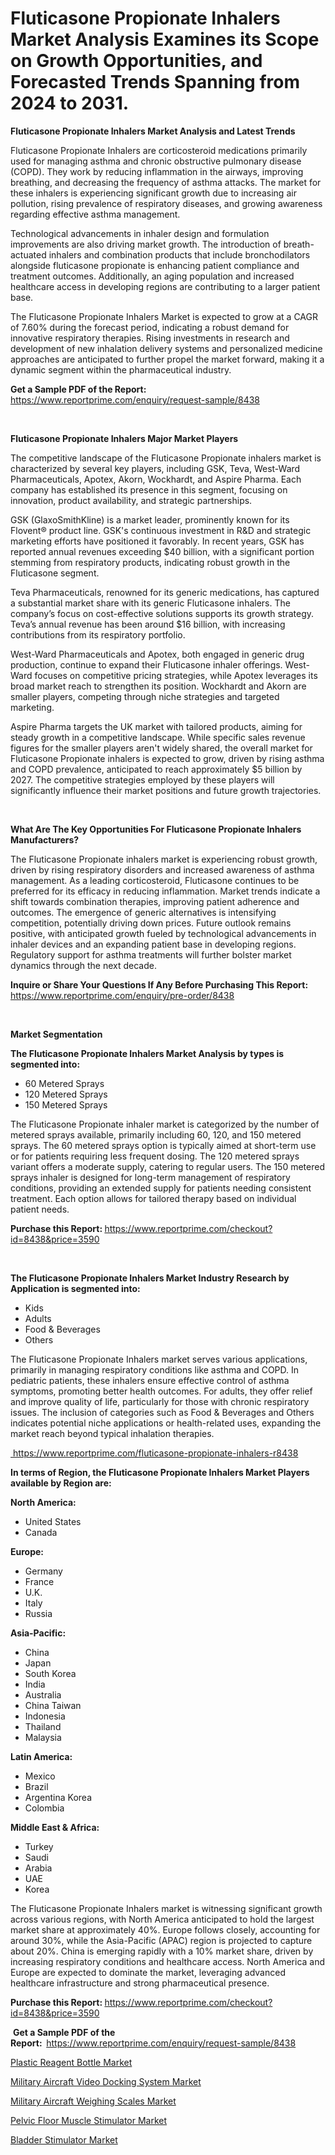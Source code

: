 <p><h1>Fluticasone Propionate Inhalers Market Analysis Examines its Scope on Growth Opportunities, and Forecasted Trends Spanning from 2024 to 2031.</h1></p><p><strong>Fluticasone Propionate Inhalers Market Analysis and Latest Trends</strong></p>
<p><p>Fluticasone Propionate Inhalers are corticosteroid medications primarily used for managing asthma and chronic obstructive pulmonary disease (COPD). They work by reducing inflammation in the airways, improving breathing, and decreasing the frequency of asthma attacks. The market for these inhalers is experiencing significant growth due to increasing air pollution, rising prevalence of respiratory diseases, and growing awareness regarding effective asthma management.</p><p>Technological advancements in inhaler design and formulation improvements are also driving market growth. The introduction of breath-actuated inhalers and combination products that include bronchodilators alongside fluticasone propionate is enhancing patient compliance and treatment outcomes. Additionally, an aging population and increased healthcare access in developing regions are contributing to a larger patient base.</p><p>The Fluticasone Propionate Inhalers Market is expected to grow at a CAGR of 7.60% during the forecast period, indicating a robust demand for innovative respiratory therapies. Rising investments in research and development of new inhalation delivery systems and personalized medicine approaches are anticipated to further propel the market forward, making it a dynamic segment within the pharmaceutical industry.</p></p>
<p><strong>Get a Sample PDF of the Report:&nbsp;</strong> <a href="https://www.reportprime.com/enquiry/request-sample/8438">https://www.reportprime.com/enquiry/request-sample/8438</a></p>
<p>&nbsp;</p>
<p><strong>Fluticasone Propionate Inhalers Major Market Players</strong></p>
<p><p>The competitive landscape of the Fluticasone Propionate inhalers market is characterized by several key players, including GSK, Teva, West-Ward Pharmaceuticals, Apotex, Akorn, Wockhardt, and Aspire Pharma. Each company has established its presence in this segment, focusing on innovation, product availability, and strategic partnerships.</p><p>GSK (GlaxoSmithKline) is a market leader, prominently known for its Flovent® product line. GSK's continuous investment in R&D and strategic marketing efforts have positioned it favorably. In recent years, GSK has reported annual revenues exceeding $40 billion, with a significant portion stemming from respiratory products, indicating robust growth in the Fluticasone segment.</p><p>Teva Pharmaceuticals, renowned for its generic medications, has captured a substantial market share with its generic Fluticasone inhalers. The company’s focus on cost-effective solutions supports its growth strategy. Teva’s annual revenue has been around $16 billion, with increasing contributions from its respiratory portfolio. </p><p>West-Ward Pharmaceuticals and Apotex, both engaged in generic drug production, continue to expand their Fluticasone inhaler offerings. West-Ward focuses on competitive pricing strategies, while Apotex leverages its broad market reach to strengthen its position. Wockhardt and Akorn are smaller players, competing through niche strategies and targeted marketing.</p><p>Aspire Pharma targets the UK market with tailored products, aiming for steady growth in a competitive landscape. While specific sales revenue figures for the smaller players aren't widely shared, the overall market for Fluticasone Propionate inhalers is expected to grow, driven by rising asthma and COPD prevalence, anticipated to reach approximately $5 billion by 2027. The competitive strategies employed by these players will significantly influence their market positions and future growth trajectories.</p></p>
<p>&nbsp;</p>
<p><strong>What Are The Key Opportunities For Fluticasone Propionate Inhalers Manufacturers?</strong></p>
<p><p>The Fluticasone Propionate inhalers market is experiencing robust growth, driven by rising respiratory disorders and increased awareness of asthma management. As a leading corticosteroid, Fluticasone continues to be preferred for its efficacy in reducing inflammation. Market trends indicate a shift towards combination therapies, improving patient adherence and outcomes. The emergence of generic alternatives is intensifying competition, potentially driving down prices. Future outlook remains positive, with anticipated growth fueled by technological advancements in inhaler devices and an expanding patient base in developing regions. Regulatory support for asthma treatments will further bolster market dynamics through the next decade.</p></p>
<p><strong>Inquire or Share Your Questions If Any Before Purchasing This Report:</strong> <a href="https://www.reportprime.com/enquiry/pre-order/8438">https://www.reportprime.com/enquiry/pre-order/8438</a></p>
<p>&nbsp;</p>
<p><strong>Market Segmentation</strong></p>
<p><strong>The Fluticasone Propionate Inhalers Market Analysis by types is segmented into:</strong></p>
<p><ul><li>60 Metered Sprays</li><li>120 Metered Sprays</li><li>150 Metered Sprays</li></ul></p>
<p><p>The Fluticasone Propionate inhaler market is categorized by the number of metered sprays available, primarily including 60, 120, and 150 metered sprays. The 60 metered sprays option is typically aimed at short-term use or for patients requiring less frequent dosing. The 120 metered sprays variant offers a moderate supply, catering to regular users. The 150 metered sprays inhaler is designed for long-term management of respiratory conditions, providing an extended supply for patients needing consistent treatment. Each option allows for tailored therapy based on individual patient needs.</p></p>
<p><strong>Purchase this Report:&nbsp;</strong><a href="https://www.reportprime.com/checkout?id=8438&price=3590">https://www.reportprime.com/checkout?id=8438&price=3590</a></p>
<p>&nbsp;</p>
<p><strong>The Fluticasone Propionate Inhalers Market Industry Research by Application is segmented into:</strong></p>
<p><ul><li>Kids</li><li>Adults</li><li>Food & Beverages</li><li>Others</li></ul></p>
<p><p>The Fluticasone Propionate Inhalers market serves various applications, primarily in managing respiratory conditions like asthma and COPD. In pediatric patients, these inhalers ensure effective control of asthma symptoms, promoting better health outcomes. For adults, they offer relief and improve quality of life, particularly for those with chronic respiratory issues. The inclusion of categories such as Food & Beverages and Others indicates potential niche applications or health-related uses, expanding the market reach beyond typical inhalation therapies.</p></p>
<p><a href="https://www.reportprime.com/fluticasone-propionate-inhalers-r8438">&nbsp;https://www.reportprime.com/fluticasone-propionate-inhalers-r8438</a></p>
<p><strong>In terms of Region, the Fluticasone Propionate Inhalers Market Players available by Region are:</strong></p>
<p>
    <p> <strong> North America: </strong>
        <ul>
            <li>United States</li>
            <li>Canada</li>
        </ul>
        </p> 
    <p> <strong> Europe: </strong>
        <ul>
            <li>Germany</li>
            <li>France</li>
            <li>U.K.</li>
            <li>Italy</li>
            <li>Russia</li>
        </ul>
        </p> 
    <p> <strong> Asia-Pacific: </strong>
        <ul>
            <li>China</li>
            <li>Japan</li>
            <li>South Korea</li>
            <li>India</li>
            <li>Australia</li>
            <li>China Taiwan</li>
            <li>Indonesia</li>
            <li>Thailand</li>
            <li>Malaysia</li>
        </ul>
        </p> 
    <p> <strong> Latin America: </strong>
        <ul>
            <li>Mexico</li>
            <li>Brazil</li>
            <li>Argentina Korea</li>
            <li>Colombia</li>
        </ul>
        </p> 
    <p> <strong> Middle East & Africa: </strong>
        <ul>
            <li>Turkey</li>
            <li>Saudi</li>
            <li>Arabia</li>
            <li>UAE</li>
            <li>Korea</li>
        </ul>
    </p>
    </p>
<p><p>The Fluticasone Propionate Inhalers market is witnessing significant growth across various regions, with North America anticipated to hold the largest market share at approximately 40%. Europe follows closely, accounting for around 30%, while the Asia-Pacific (APAC) region is projected to capture about 20%. China is emerging rapidly with a 10% market share, driven by increasing respiratory conditions and healthcare access. North America and Europe are expected to dominate the market, leveraging advanced healthcare infrastructure and strong pharmaceutical presence.</p></p>
<p><strong>Purchase this Report: </strong><a href="https://www.reportprime.com/checkout?id=8438&price=3590">https://www.reportprime.com/checkout?id=8438&price=3590</a></p>
<p>&nbsp;<strong>Get a Sample PDF of the Report:&nbsp;&nbsp;</strong><a href="https://www.reportprime.com/enquiry/request-sample/8438">https://www.reportprime.com/enquiry/request-sample/8438</a></p>
<p><strong></strong></p>
<p><p><a href="https://github.com/AlisaRowe24/Market-Research-Report-List-1/blob/main/plastic-reagent-bottle-market.md">Plastic Reagent Bottle Market</a></p><p><a href="https://medium.com/@sdonald04328/the-growth-of-the-military-aircraft-video-docking-system-market-has-been-significant-driven-by-de7498a0768b">Military Aircraft Video Docking System Market</a></p><p><a href="https://medium.com/@sdonald04328/this-report-aims-to-provide-a-comprehensive-presentation-of-the-global-market-for-military-aircraft-f8395303e883">Military Aircraft Weighing Scales Market</a></p><p><a href="https://www.linkedin.com/pulse/insights-pelvic-floor-muscle-stimulator-market-size-which-oa39f?trackingId=li6VDSelSoq2Ncn1S74gMw%3D%3D">Pelvic Floor Muscle Stimulator Market</a></p><p><a href="https://www.linkedin.com/pulse/bladder-stimulator-market-research-report-exploring-size-revenue-icjwf?trackingId=CImdEgEITveCA6cMvSkYyA%3D%3D">Bladder Stimulator Market</a></p></p>